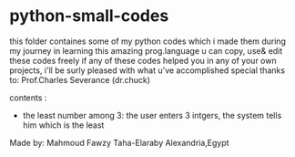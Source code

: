 # python-small-codes
this folder containes some of my python codes which i made them during my journey in learning this amazing prog.language
u can copy, use& edit these codes freely 
if any of these codes helped you in any of your own projects, i'll be surly pleased with what u've accomplished
special thanks to: Prof.Charles Severance (dr.chuck)

contents :
  - the least number among 3: the user enters 3 intgers, the system tells him which is the least

Made by: Mahmoud Fawzy Taha-Elaraby
Alexandria,Egypt
